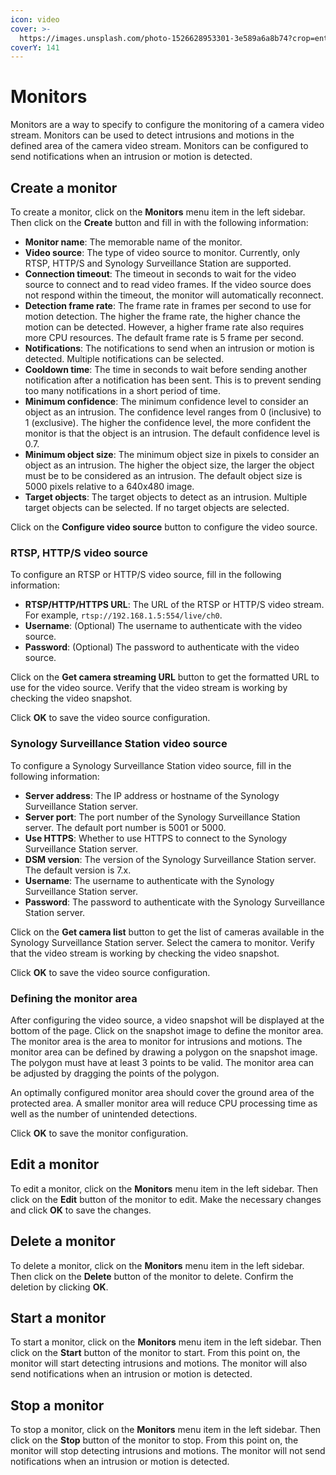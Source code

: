 ```yaml
---
icon: video
cover: >-
  https://images.unsplash.com/photo-1526628953301-3e589a6a8b74?crop=entropy&cs=srgb&fm=jpg&ixid=M3wxOTcwMjR8MHwxfHNlYXJjaHw5fHxjYW1lcmElMjBhbmFseXNpc3xlbnwwfHx8fDE3MzE2Nzk5MzF8MA&ixlib=rb-4.0.3&q=85
coverY: 141
---
```


# Monitors

Monitors are a way to specify to configure the monitoring of a camera video stream. Monitors can be used to detect intrusions and motions in the defined area of the camera video stream. Monitors can be configured to send notifications when an intrusion or motion is detected.

## Create a monitor

To create a monitor, click on the **Monitors** menu item in the left sidebar. Then click on the **Create** button and fill in with the following information:

* **Monitor name**: The memorable name of the monitor.
* **Video source**: The type of video source to monitor. Currently, only RTSP, HTTP/S and Synology Surveillance Station are supported.
* **Connection timeout**: The timeout in seconds to wait for the video source to connect and to read video frames. If the video source does not respond within the timeout, the monitor will automatically reconnect.
* **Detection frame rate**: The frame rate in frames per second to use for motion detection. The higher the frame rate, the higher chance the motion can be detected. However, a higher frame rate also requires more CPU resources. The default frame rate is 5 frame per second.
* **Notifications**: The notifications to send when an intrusion or motion is detected. Multiple notifications can be selected.
* **Cooldown time**: The time in seconds to wait before sending another notification after a notification has been sent. This is to prevent sending too many notifications in a short period of time.
* **Minimum confidence**: The minimum confidence level to consider an object as an intrusion. The confidence level ranges from 0 (inclusive) to 1 (exclusive). The higher the confidence level, the more confident the monitor is that the object is an intrusion. The default confidence level is 0.7.
* **Minimum object size**: The minimum object size in pixels to consider an object as an intrusion. The higher the object size, the larger the object must be to be considered as an intrusion. The default object size is 5000 pixels relative to a 640x480 image.
* **Target objects**: The target objects to detect as an intrusion. Multiple target objects can be selected. If no target objects are selected.

Click on the **Configure video source** button to configure the video source.

### RTSP, HTTP/S video source

To configure an RTSP or HTTP/S video source, fill in the following information:

* **RTSP/HTTP/HTTPS URL**: The URL of the RTSP or HTTP/S video stream. For example, `rtsp://192.168.1.5:554/live/ch0`.
* **Username**: (Optional) The username to authenticate with the video source.
* **Password**: (Optional) The password to authenticate with the video source.

Click on the **Get camera streaming URL** button to get the formatted URL to use for the video source. Verify that the video stream is working by checking the video snapshot.

Click **OK** to save the video source configuration.

### Synology Surveillance Station video source

To configure a Synology Surveillance Station video source, fill in the following information:

* **Server address**: The IP address or hostname of the Synology Surveillance Station server.
* **Server port**: The port number of the Synology Surveillance Station server. The default port number is 5001 or 5000.
* **Use HTTPS**: Whether to use HTTPS to connect to the Synology Surveillance Station server.
* **DSM version**: The version of the Synology Surveillance Station server. The default version is 7.x.
* **Username**: The username to authenticate with the Synology Surveillance Station server.
* **Password**: The password to authenticate with the Synology Surveillance Station server.

Click on the **Get camera list** button to get the list of cameras available in the Synology Surveillance Station server. Select the camera to monitor. Verify that the video stream is working by checking the video snapshot.

Click **OK** to save the video source configuration.

### Defining the monitor area

After configuring the video source, a video snapshot will be displayed at the bottom of the page. Click on the snapshot image to define the monitor area. The monitor area is the area to monitor for intrusions and motions. The monitor area can be defined by drawing a polygon on the snapshot image. The polygon must have at least 3 points to be valid. The monitor area can be adjusted by dragging the points of the polygon.

An optimally configured monitor area should cover the ground area of the protected area. A smaller monitor area will reduce CPU processing time as well as the number of unintended detections.

Click **OK** to save the monitor configuration.

## Edit a monitor

To edit a monitor, click on the **Monitors** menu item in the left sidebar. Then click on the **Edit** button of the monitor to edit. Make the necessary changes and click **OK** to save the changes.

## Delete a monitor

To delete a monitor, click on the **Monitors** menu item in the left sidebar. Then click on the **Delete** button of the monitor to delete. Confirm the deletion by clicking **OK**.

## Start a monitor

To start a monitor, click on the **Monitors** menu item in the left sidebar. Then click on the **Start** button of the monitor to start. From this point on, the monitor will start detecting intrusions and motions. The monitor will also send notifications when an intrusion or motion is detected.

## Stop a monitor

To stop a monitor, click on the **Monitors** menu item in the left sidebar. Then click on the **Stop** button of the monitor to stop. From this point on, the monitor will stop detecting intrusions and motions. The monitor will not send notifications when an intrusion or motion is detected.
